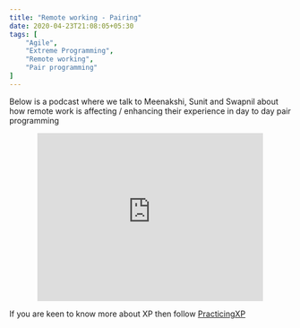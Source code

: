 ```yaml
---
title: "Remote working - Pairing"
date: 2020-04-23T21:08:05+05:30
tags: [
    "Agile",
    "Extreme Programming",
    "Remote working",
    "Pair programming"
]
---
```


Below is a podcast where we talk to Meenakshi, Sunit and Swapnil about how remote work is affecting / enhancing their experience in day to day pair programming

<p align="center">
    <iframe width="80%" height="300" scrolling="no" frameborder="yes" allow="autoplay" src="https://soundcloud.com/practisingxp/remote-working-pairing"></iframe>
</p>

If you are keen to know more about XP then follow <a href= "https://soundcloud.com/practisingxp">PracticingXP</a>
